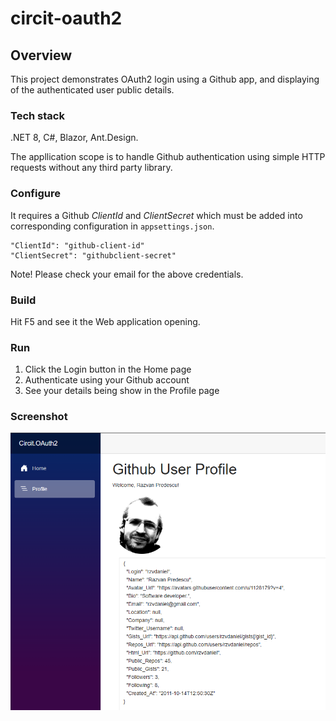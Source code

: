# circit-oauth2

## Overview

This project demonstrates OAuth2 login using a Github app, and displaying of the authenticated user public details. 

### Tech stack
.NET 8, C#, Blazor, Ant.Design.

The appllication scope is to handle Github authentication using simple HTTP requests without any third party library.

### Configure
It requires a Github *ClientId* and *ClientSecret* which must be added into corresponding configuration in ``appsettings.json``.

```
"ClientId": "github-client-id"
"ClientSecret": "githubclient-secret"
```

Note! Please check your email for the above credentials.

### Build
Hit F5 and see it the Web application opening. 

### Run

1. Click the Login button in the Home page
2. Authenticate using your Github account
3. See your details being show in the Profile page

### Screenshot

![Screenshot 01](resources/Screenshot-2024-03-14-184924.png?raw=true "Github user profile")
